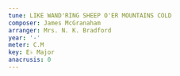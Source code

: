 ```yaml
---
tune: LIKE WAND'RING SHEEP O'ER MOUNTAINS COLD
composer: James McGranaham
arranger: Mrs. N. K. Bradford
year: '-'
meter: C.M
key: E♭ Major
anacrusis: 0
---
```

